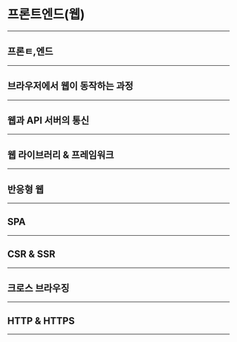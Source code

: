 # 프론트엔드(웹)

---

## 프론ㅌ,엔드

---

## 브라우저에서 웹이 동작하는 과정

---

## 웹과 API 서버의 통신

---

## 웹 라이브러리 & 프레임워크

---

## 반응형 웹

---

## SPA

---

## CSR & SSR

---

## 크로스 브라우징

---

## HTTP & HTTPS

---
